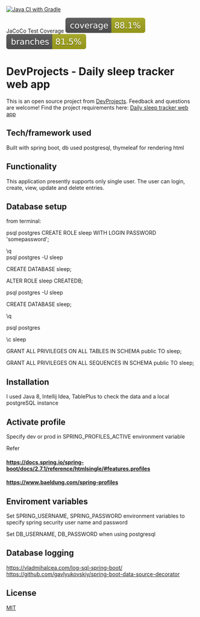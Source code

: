 [![Java CI with Gradle](https://github.com/rblcoder/daily_sleep_tracker/actions/workflows/gradle.yml/badge.svg)](https://github.com/rblcoder/daily_sleep_tracker/actions/workflows/gradle.yml)

JaCoCo Test Coverage  [![coverage](badges/jacoco.svg)](https://github.com/rblcoder/daily_sleep_tracker/actions/workflows/gradle.yml) [![branches coverage](badges/branches.svg)](https://github.com/rblcoder/daily_sleep_tracker/actions/workflows/gradle.yml)

# DevProjects - Daily sleep tracker web app

This is an open source project from [DevProjects](http://www.codementor.io/projects). Feedback and questions are welcome!
Find the project requirements here: [Daily sleep tracker web app](https://www.codementor.io/projects/web/daily-sleep-tracker-web-app-byi4kpk5rt)

## Tech/framework used
Built with spring boot, db used postgresql, thymeleaf for rendering html

## Functionality
This application presently supports only single user.
The user can login, create, view, update and delete entries.

## Database setup

from terminal:

psql postgres
CREATE ROLE sleep WITH LOGIN PASSWORD 'somepassword';

\q	
psql postgres -U sleep

CREATE DATABASE sleep;

ALTER ROLE sleep CREATEDB;

psql postgres -U sleep

CREATE DATABASE sleep;

\q

psql postgres

\c sleep

GRANT ALL PRIVILEGES ON ALL TABLES IN SCHEMA public TO sleep;

GRANT ALL PRIVILEGES ON ALL SEQUENCES IN SCHEMA public TO sleep;

## Installation
I used Java 8, Intellij Idea, TablePlus to check the data 
and a local postgreSQL instance

## Activate profile
Specify dev or prod in SPRING_PROFILES_ACTIVE environment variable

Refer

#### https://docs.spring.io/spring-boot/docs/2.7.1/reference/htmlsingle/#features.profiles
#### https://www.baeldung.com/spring-profiles

## Enviroment variables
Set SPRING_USERNAME, SPRING_PASSWORD environment variables to specify spring security user name and password

Set DB_USERNAME, DB_PASSWORD when using postgresql
## Database logging 
https://vladmihalcea.com/log-sql-spring-boot/
https://github.com/gavlyukovskiy/spring-boot-data-source-decorator

## License
[MIT](https://choosealicense.com/licenses/mit/)


